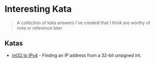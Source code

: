 # Interesting Kata

> A collection of kata answers I've created that I think are worthy of note or reference later.

## Katas

- [int32 to IPv4](https://www.codewars.com/kata/52e88b39ffb6ac53a400022e/train/ruby) - Finding an IP address from a 32-bit unsigned int. 
